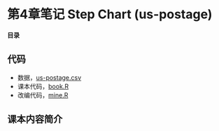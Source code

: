 # 第4章笔记 Step Chart (us-postage)

**目录**

## 代码
 - 数据，[us-postage.csv](us-postage.csv)
 - 课本代码，[book.R](book.R)
 - 改编代码，[mine.R](mine.R)

## 课本内容简介
